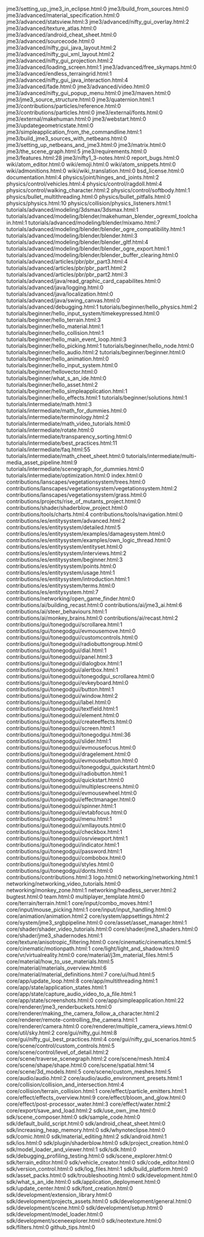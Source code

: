 jme3/setting_up_jme3_in_eclipse.html:0
jme3/build_from_sources.html:0
jme3/advanced/material_specification.html:0
jme3/advanced/statsview.html:3
jme3/advanced/nifty_gui_overlay.html:2
jme3/advanced/texture_atlas.html:0
jme3/advanced/android_cheat_sheet.html:0
jme3/advanced/sourcecode.html:0
jme3/advanced/nifty_gui_java_layout.html:2
jme3/advanced/nifty_gui_xml_layout.html:2
jme3/advanced/nifty_gui_projection.html:2
jme3/advanced/loading_screen.html:1
jme3/advanced/free_skymaps.html:0
jme3/advanced/endless_terraingrid.html:1
jme3/advanced/nifty_gui_java_interaction.html:4
jme3/advanced/fade.html:0
jme3/advanced/video.html:0
jme3/advanced/nifty_gui_popup_menu.html:0
jme3/maven.html:0
jme3/jme3_source_structure.html:0
jme3/quaternion.html:1
jme3/contributions/particles/reference.html:0
jme3/contributions/particles.html:0
jme3/external/fonts.html:0
jme3/external/makehuman.html:0
jme3/webstart.html:0
jme3/updategeometricstate.html:0
jme3/simpleapplication_from_the_commandline.html:1
jme3/build_jme3_sources_with_netbeans.html:0
jme3/setting_up_netbeans_and_jme3.html:0
jme3/matrix.html:0
jme3/the_scene_graph.html:5
jme3/requirements.html:0
jme3/features.html:28
jme3/nifty1_3-notes.html:0
report_bugs.html:0
wiki/atom_editor.html:0
wiki/emoji.html:0
wiki/atom_snippets.html:0
wiki/admonitions.html:0
wiki/wiki_translation.html:0
bsd_license.html:0
documentation.html:4
physics/joint/hinges_and_joints.html:2
physics/control/vehicles.html:4
physics/control/ragdoll.html:4
physics/control/walking_character.html:2
physics/control/softbody.html:1
physics/bullet_multithreading.html:0
physics/bullet_pitfalls.html:0
physics/physics.html:10
physics/collision/physics_listeners.html:1
tutorials/advanced/modeling/3dsmax/3dsmax.html:1
tutorials/advanced/modeling/blender/makehuman_blender_ogrexml_toolchain.html:1
tutorials/advanced/modeling/blender/mixamo.html:7
tutorials/advanced/modeling/blender/blender_ogre_compatibility.html:1
tutorials/advanced/modeling/blender/blender.html:3
tutorials/advanced/modeling/blender/blender_gltf.html:4
tutorials/advanced/modeling/blender/blender_ogre_export.html:1
tutorials/advanced/modeling/blender/blender_buffer_clearing.html:0
tutorials/advanced/articles/pbr/pbr_part3.html:4
tutorials/advanced/articles/pbr/pbr_part1.html:2
tutorials/advanced/articles/pbr/pbr_part2.html:3
tutorials/advanced/java/read_graphic_card_capabilites.html:0
tutorials/advanced/java/logging.html:0
tutorials/advanced/java/localization.html:0
tutorials/advanced/java/swing_canvas.html:0
tutorials/advanced/debugging.html:1
tutorials/beginner/hello_physics.html:2
tutorials/beginner/hello_input_system/timekeypressed.html:0
tutorials/beginner/hello_terrain.html:3
tutorials/beginner/hello_material.html:1
tutorials/beginner/hello_collision.html:1
tutorials/beginner/hello_main_event_loop.html:3
tutorials/beginner/hello_picking.html:1
tutorials/beginner/hello_node.html:0
tutorials/beginner/hello_audio.html:2
tutorials/beginner/beginner.html:0
tutorials/beginner/hello_animation.html:0
tutorials/beginner/hello_input_system.html:0
tutorials/beginner/hellovector.html:0
tutorials/beginner/what_s_an_ide.html:0
tutorials/beginner/hello_asset.html:2
tutorials/beginner/hello_simpleapplication.html:1
tutorials/beginner/hello_effects.html:1
tutorials/beginner/solutions.html:1
tutorials/intermediate/math.html:3
tutorials/intermediate/math_for_dummies.html:0
tutorials/intermediate/terminology.html:2
tutorials/intermediate/math_video_tutorials.html:0
tutorials/intermediate/rotate.html:0
tutorials/intermediate/transparency_sorting.html:0
tutorials/intermediate/best_practices.html:11
tutorials/intermediate/faq.html:55
tutorials/intermediate/math_cheet_sheet.html:0
tutorials/intermediate/multi-media_asset_pipeline.html:9
tutorials/intermediate/scenegraph_for_dummies.html:0
tutorials/intermediate/optimization.html:0
index.html:0
contributions/lanscapes/vegetationsystem/trees.html:0
contributions/lanscapes/vegetationsystem/vegetationsystem.html:2
contributions/lanscapes/vegetationsystem/grass.html:0
contributions/projects/rise_of_mutants_project.html:0
contributions/shader/shaderblow_project.html:0
contributions/tools/charts.html:4
contributions/tools/navigation.html:0
contributions/es/entitysystem/advanced.html:2
contributions/es/entitysystem/detailed.html:5
contributions/es/entitysystem/examples/damagesystem.html:0
contributions/es/entitysystem/examples/own_logic_thread.html:0
contributions/es/entitysystem/entityset.html:0
contributions/es/entitysystem/interviews.html:2
contributions/es/entitysystem/beginner.html:3
contributions/es/entitysystem/points.html:0
contributions/es/entitysystem/usage.html:1
contributions/es/entitysystem/introduction.html:1
contributions/es/entitysystem/terms.html:0
contributions/es/entitysystem.html:7
contributions/networking/open_game_finder.html:0
contributions/ai/building_recast.html:0
contributions/ai/jme3_ai.html:6
contributions/ai/steer_behaviours.html:1
contributions/ai/monkey_brains.html:0
contributions/ai/recast.html:2
contributions/gui/tonegodgui/scrollarea.html:1
contributions/gui/tonegodgui/evmousemove.html:0
contributions/gui/tonegodgui/customcontrols.html:0
contributions/gui/tonegodgui/radiobuttongroup.html:0
contributions/gui/tonegodgui/dial.html:1
contributions/gui/tonegodgui/panel.html:3
contributions/gui/tonegodgui/dialogbox.html:1
contributions/gui/tonegodgui/alertbox.html:1
contributions/gui/tonegodgui/tonegodgui_scrollarea.html:0
contributions/gui/tonegodgui/evkeyboard.html:0
contributions/gui/tonegodgui/button.html:1
contributions/gui/tonegodgui/window.html:2
contributions/gui/tonegodgui/label.html:0
contributions/gui/tonegodgui/textfield.html:1
contributions/gui/tonegodgui/element.html:0
contributions/gui/tonegodgui/createeffects.html:0
contributions/gui/tonegodgui/screen.html:1
contributions/gui/tonegodgui/tonegodgui.html:36
contributions/gui/tonegodgui/slider.html:1
contributions/gui/tonegodgui/evmousefocus.html:0
contributions/gui/tonegodgui/dragelement.html:0
contributions/gui/tonegodgui/evmousebutton.html:0
contributions/gui/tonegodgui/tonegodgui_quickstart.html:0
contributions/gui/tonegodgui/radiobutton.html:1
contributions/gui/tonegodgui/quickstart.html:0
contributions/gui/tonegodgui/multiplescreens.html:0
contributions/gui/tonegodgui/evmousewheel.html:0
contributions/gui/tonegodgui/effectmanager.html:0
contributions/gui/tonegodgui/spinner.html:1
contributions/gui/tonegodgui/evtabfocus.html:0
contributions/gui/tonegodgui/menu.html:1
contributions/gui/tonegodgui/xmllayouts.html:0
contributions/gui/tonegodgui/checkbox.html:1
contributions/gui/tonegodgui/osrviewport.html:1
contributions/gui/tonegodgui/indicator.html:1
contributions/gui/tonegodgui/password.html:1
contributions/gui/tonegodgui/combobox.html:0
contributions/gui/tonegodgui/styles.html:0
contributions/gui/tonegodgui/donts.html:0
contributions/contributions.html:3
logo.html:0
networking/networking.html:1
networking/networking_video_tutorials.html:0
networking/monkey_zone.html:1
networking/headless_server.html:2
bugtest.html:0
team.html:0
multiplayer_template.html:0
core/terrain/terrain.html:1
core/input/combo_moves.html:1
core/input/mouse_picking.html:1
core/input/input_handling.html:0
core/animation/animation.html:2
core/system/appsettings.html:2
core/system/jme3_srgbpipeline.html:0
core/asset/asset_manager.html:1
core/shader/shader_video_tutorials.html:0
core/shader/jme3_shaders.html:0
core/shader/jme3_shadernodes.html:1
core/texture/anisotropic_filtering.html:0
core/cinematic/cinematics.html:5
core/cinematic/motionpath.html:1
core/light/light_and_shadow.html:0
core/vr/virtualreality.html:0
core/material/j3m_material_files.html:5
core/material/how_to_use_materials.html:5
core/material/materials_overview.html:6
core/material/material_definitions.html:7
core/ui/hud.html:5
core/app/update_loop.html:8
core/app/multithreading.html:1
core/app/state/application_states.html:1
core/app/state/capture_audio_video_to_a_file.html:1
core/app/state/screenshots.html:0
core/app/simpleapplication.html:22
core/renderer/jme3_renderbuckets.html:0
core/renderer/making_the_camera_follow_a_character.html:2
core/renderer/remote-controlling_the_camera.html:1
core/renderer/camera.html:0
core/renderer/multiple_camera_views.html:0
core/util/sky.html:2
core/gui/nifty_gui.html:8
core/gui/nifty_gui_best_practices.html:4
core/gui/nifty_gui_scenarios.html:5
core/scene/control/custom_controls.html:5
core/scene/control/level_of_detail.html:2
core/scene/traverse_scenegraph.html:2
core/scene/mesh.html:4
core/scene/shape/shape.html:0
core/scene/spatial.html:14
core/scene/3d_models.html:5
core/scene/custom_meshes.html:5
core/audio/audio.html:2
core/audio/audio_environment_presets.html:1
core/collision/collision_and_intersection.html:4
core/collision/terrain_collision.html:1
core/effect/particle_emitters.html:1
core/effect/effects_overview.html:9
core/effect/bloom_and_glow.html:0
core/effect/post-processor_water.html:3
core/effect/water.html:2
core/export/save_and_load.html:2
sdk/use_own_jme.html:0
sdk/scene_composer.html:0
sdk/sample_code.html:0
sdk/default_build_script.html:0
sdk/android_cheat_sheet.html:0
sdk/increasing_heap_memory.html:0
sdk/whynoteclipse.html:0
sdk/comic.html:0
sdk/material_editing.html:2
sdk/android.html:1
sdk/ios.html:0
sdk/plugin/shaderblow.html:0
sdk/project_creation.html:0
sdk/model_loader_and_viewer.html:1
sdk/sdk.html:0
sdk/debugging_profiling_testing.html:0
sdk/scene_explorer.html:0
sdk/terrain_editor.html:0
sdk/vehicle_creator.html:0
sdk/code_editor.html:0
sdk/version_control.html:0
sdk/log_files.html:1
sdk/build_platform.html:0
sdk/asset_packs.html:0
sdk/troubleshooting.html:0
sdk/development.html:0
sdk/what_s_an_ide.html:0
sdk/application_deployment.html:0
sdk/update_center.html:0
sdk/font_creation.html:0
sdk/development/extension_library.html:0
sdk/development/projects_assets.html:0
sdk/development/general.html:0
sdk/development/scene.html:0
sdk/development/setup.html:0
sdk/development/model_loader.html:0
sdk/development/sceneexplorer.html:0
sdk/neotexture.html:0
sdk/filters.html:0
github_tips.html:0
